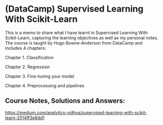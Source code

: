# (DataCamp) Supervised Learning With Scikit-Learn
This is a memo to share what I have learnt in Supervised Learning With Scikit-Learn, capturing the learning objectives as well as my personal notes. The course is taught by Hugo Bowne-Anderson from DataCamp and includes 4 chapters:

Chapter 1. Classification

Chapter 2. Regression

Chapter 3. Fine-tuning your model

Chapter 4. Preprocessing and pipelines

## Course Notes, Solutions and Answers:
https://medium.com/analytics-vidhya/supervised-learning-with-scikit-learn-2514ff3e8dd1

